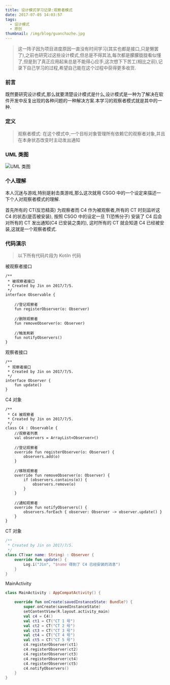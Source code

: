 ```yaml
---
title: 设计模式学习记录:观察者模式
date: 2017-07-05 14:03:57
tags:
  - 设计模式
  - 原创
thumbnail: /img/blog/guanchazhe.jpg
---
```


> 这一阵子因为项目进度原因一直没有时间学习(其实也都是接口,只是懒罢了),之前也研究过这些设计模式,但总是不得其法,每次都是朦朦胧胧看似懂了,但是到了真正应用起来总是不能得心应手,这次想下下苦工(相比之前),记录下自己学习的过程,希望自己能在这个过程中获得更多收货.

### 前言
既然要研究设计模式,那么就要清楚设计模式是什么,设计模式是一种为了解决在软件开发中反复出现的各种问题的一种解决方案.本学习的观察者模式就是其中的一种.

### 定义
> 观察者模式: 在这个模式中,一个目标对象管理所有依赖它的观察者对象,并且在本身状态改变时主动发出通知

### UML 类图

![UML 类图](http://olihtbm3u.bkt.clouddn.com/image/07/05/Observer-pattern-class-diagram.png)

### 个人理解
本人沉迷与游戏,特别是射击类游戏,那么这次就用 CSGO 中的一个设定来描述一下个人对观察者模式的理解.

首先所有的 CT(反恐精英) 为观察者而 C4 作为被观察者,所有的 CT 时刻监听这 C4 的状态(是否被安装), 按照 CSGO 中的设定一旦 T(恐怖分子) 安装了 C4 后会对所有的 CT 发出通知(C4 已安装之类的), 这时所有的 CT 就会知道 C4 已经被安装,这就是一个观察者模式.

### 代码演示
> 以下所有代码片段为 Kotiln 代码

被观察者接口
``` Kotiln
/**
 * 被观察者接口
 * Created by Jin on 2017/7/5.
 */
interface Observable {

    //登记观察者
    fun registerObserver(o: Observer)

    //删除观察者
    fun removeObserver(o: Observer)

    //触发刷新
    fun notifyObservers()
}

```
观察者接口
```Kotiln
/**
 * 观察者接口
 * Created by Jin on 2017/7/5.
 */
interface Observer {
    fun update()
}
```

C4 对象

```Kotiln
/**
 * C4 被观察者
 * Created by Jin on 2017/7/5.
 */
class C4 : Observable {
    //观察者列表
    val observers = ArrayList<Observer>()

    //登记观察者
    override fun registerObserver(o: Observer) {
        observers.add(o)
    }

    //移除观察者
    override fun removeObserver(o: Observer) {
        if (observers.contains(o)) {
            observers.remove(o)
        }
    }

    //通知观察者
    override fun notifyObservers() {
        observers.forEach { observer: Observer -> observer.update() }
    }
}
```

CT 对象

```Kotlin
/**
 * Created by Jin on 2017/7/5.
 */
class CT(var name: String) : Observer {
    override fun update() {
        Log.i("Jin", "$name 得到了 C4 已经安装的消息")
    }
}
```

MainActivity

```Kotlin
class MainActivity : AppCompatActivity() {

    override fun onCreate(savedInstanceState: Bundle?) {
        super.onCreate(savedInstanceState)
        setContentView(R.layout.activity_main)
        val c4 = C4()
        val ct1 = CT("CT 1 号")
        val ct2 = CT("CT 2 号")
        val ct3 = CT("CT 3 号")
        val ct4 = CT("CT 4 号")
        val ct5 = CT("CT 5 号")
        c4.registerObserver(ct1)
        c4.registerObserver(ct2)
        c4.registerObserver(ct3)
        c4.registerObserver(ct4)
        c4.registerObserver(ct5)
        c4.notifyObservers()
    }
}
```

